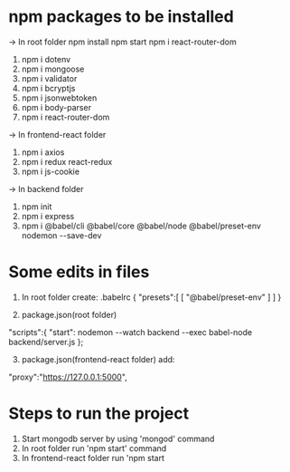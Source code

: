 # npm packages to be installed
-> In root folder
    npm install
    npm start
    npm i react-router-dom

 1. npm i dotenv
 2. npm i mongoose
 3. npm i validator
 4. npm i bcryptjs
 5. npm i jsonwebtoken
 6. npm i body-parser
 7. npm i react-router-dom

-> In frontend-react folder
 1. npm i axios
 2. npm i redux react-redux
 3. npm i js-cookie

-> In backend folder
 1. npm init
 2. npm i express
 3. npm i @babel/cli @babel/core @babel/node @babel/preset-env nodemon --save-dev


# Some edits in files

1) In root folder create:
  .babelrc
  {
      "presets":[
          [
              "@babel/preset-env"
          ]
      ]
  }

2) package.json(root folder)

 "scripts":{
     "start": nodemon --watch backend --exec babel-node backend/server.js
 };

3) package.json(frontend-react folder) add:
 
 "proxy":"https://127.0.0.1:5000",


# Steps to run the project

1. Start mongodb server by using 'mongod' command
2. In root folder run 'npm start' command
3. In frontend-react folder run 'npm start

